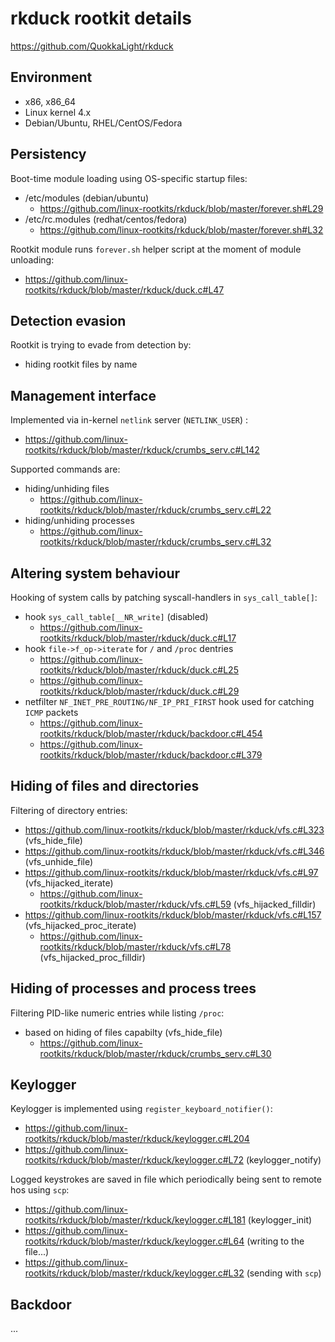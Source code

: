 # rkduck rootkit details

https://github.com/QuokkaLight/rkduck

## Environment

- x86, x86_64
- Linux kernel 4.x
- Debian/Ubuntu, RHEL/CentOS/Fedora

## Persistency

Boot-time module loading using OS-specific startup files:
 - /etc/modules (debian/ubuntu)
   - https://github.com/linux-rootkits/rkduck/blob/master/forever.sh#L29
 - /etc/rc.modules (redhat/centos/fedora)
   - https://github.com/linux-rootkits/rkduck/blob/master/forever.sh#L32

Rootkit module runs `forever.sh` helper script at the moment of module unloading:
 - https://github.com/linux-rootkits/rkduck/blob/master/rkduck/duck.c#L47

## Detection evasion

Rootkit is trying to evade from detection by:
 - hiding rootkit files by name

## Management interface

Implemented via in-kernel `netlink` server (`NETLINK_USER`) :
 - https://github.com/linux-rootkits/rkduck/blob/master/rkduck/crumbs_serv.c#L142

Supported commands are:
 - hiding/unhiding files
   - https://github.com/linux-rootkits/rkduck/blob/master/rkduck/crumbs_serv.c#L22
 - hiding/unhiding processes
   - https://github.com/linux-rootkits/rkduck/blob/master/rkduck/crumbs_serv.c#L32

## Altering system behaviour

Hooking of system calls by patching syscall-handlers in `sys_call_table[]`:
 - hook `sys_call_table[__NR_write]` (disabled)
   - https://github.com/linux-rootkits/rkduck/blob/master/rkduck/duck.c#L17
 - hook `file->f_op->iterate` for `/` and `/proc` dentries
   - https://github.com/linux-rootkits/rkduck/blob/master/rkduck/duck.c#L25
   - https://github.com/linux-rootkits/rkduck/blob/master/rkduck/duck.c#L29
 - netfilter `NF_INET_PRE_ROUTING/NF_IP_PRI_FIRST` hook used for catching `ICMP` packets
   - https://github.com/linux-rootkits/rkduck/blob/master/rkduck/backdoor.c#L454
   - https://github.com/linux-rootkits/rkduck/blob/master/rkduck/backdoor.c#L379
 
 ## Hiding of files and directories
 
 Filtering of directory entries:
  - https://github.com/linux-rootkits/rkduck/blob/master/rkduck/vfs.c#L323 (vfs_hide_file)
  - https://github.com/linux-rootkits/rkduck/blob/master/rkduck/vfs.c#L346 (vfs_unhide_file)
  - https://github.com/linux-rootkits/rkduck/blob/master/rkduck/vfs.c#L97 (vfs_hijacked_iterate)
    - https://github.com/linux-rootkits/rkduck/blob/master/rkduck/vfs.c#L59 (vfs_hijacked_filldir)
  - https://github.com/linux-rootkits/rkduck/blob/master/rkduck/vfs.c#L157 (vfs_hijacked_proc_iterate)
    - https://github.com/linux-rootkits/rkduck/blob/master/rkduck/vfs.c#L78 (vfs_hijacked_proc_filldir)

## Hiding of processes and process trees

Filtering PID-like numeric entries while listing `/proc`:
 - based on hiding of files capabilty (vfs_hide_file)
   - https://github.com/linux-rootkits/rkduck/blob/master/rkduck/crumbs_serv.c#L30

## Keylogger

Keylogger is implemented using `register_keyboard_notifier()`:
 - https://github.com/linux-rootkits/rkduck/blob/master/rkduck/keylogger.c#L204
 - https://github.com/linux-rootkits/rkduck/blob/master/rkduck/keylogger.c#L72 (keylogger_notify)

Logged keystrokes are saved in file which periodically being sent to remote hos using `scp`:
 - https://github.com/linux-rootkits/rkduck/blob/master/rkduck/keylogger.c#L181 (keylogger_init)
 - https://github.com/linux-rootkits/rkduck/blob/master/rkduck/keylogger.c#L64 (writing to the file...)
 - https://github.com/linux-rootkits/rkduck/blob/master/rkduck/keylogger.c#L32 (sending with `scp`)
 
 ## Backdoor
 
 ...
